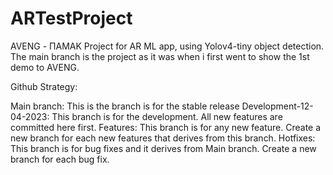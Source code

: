 # ARTestProject

AVENG - ΠΑΜΑΚ Project for AR ML app, using Yolov4-tiny object detection. The main branch is the project as it was when i 
first went to show the 1st demo to AVENG.

Github Strategy:

  Main branch: This is the branch is for the stable release
    Development-12-04-2023: This branch is for the development. All new features are committed here first.
      Features: This branch is for any new feature. Create a new branch for each new features that derives from this branch.
  Hotfixes: This branch is for bug fixes and it derives from Main branch. Create a new branch for each bug fix.
